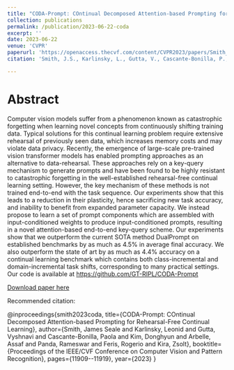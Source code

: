 ```yaml
---
title: "CODA-Prompt: COntinual Decomposed Attention-based Prompting for Rehearsal-Free Continual Learning"
collection: publications
permalink: /publication/2023-06-22-coda
excerpt: ''
date: 2023-06-22
venue: 'CVPR'
paperurl: 'https://openaccess.thecvf.com/content/CVPR2023/papers/Smith_CODA-Prompt_COntinual_Decomposed_Attention-Based_Prompting_for_Rehearsal-Free_Continual_Learning_CVPR_2023_paper.pdf'
citation: 'Smith, J.S., Karlinsky, L., Gutta, V., Cascante-Bonilla, P., Kim, D., Arbelle, A., Panda, R., Feris, R. and Kira, Z., 2023. CODA-Prompt: COntinual Decomposed Attention-based Prompting for Rehearsal-Free Continual Learning. In Proceedings of the IEEE/CVF Conference on Computer Vision and Pattern Recognition (pp. 11909-11919).'

---
```

# Abstract

Computer vision models suffer from a phenomenon known as catastrophic forgetting when learning novel concepts from continuously shifting training data. Typical solutions for this continual learning problem require extensive rehearsal of previously seen data, which increases memory costs and may violate data privacy. Recently, the emergence of large-scale pre-trained vision transformer models has enabled prompting approaches as an alternative to data-rehearsal. These approaches rely on a key-query mechanism to generate prompts and have been found to be highly resistant to catastrophic forgetting in the well-established rehearsal-free continual learning setting. However, the key mechanism of these methods is not trained end-to-end with the task sequence. Our experiments show that this leads to a reduction in their plasticity, hence sacrificing new task accuracy, and inability to benefit from expanded parameter capacity. We instead propose to learn a set of prompt components which are assembled with input-conditioned weights to produce input-conditioned prompts, resulting in a novel attention-based end-to-end key-query scheme. Our experiments show that we outperform the current SOTA method DualPrompt on established benchmarks by as much as 4.5% in average final accuracy. We also outperform the state of art by as much as 4.4% accuracy on a continual learning benchmark which contains both class-incremental and domain-incremental task shifts, corresponding to many practical settings. Our code is available at https://github.com/GT-RIPL/CODA-Prompt

[Download paper here](https://openaccess.thecvf.com/content/CVPR2023/papers/Smith_CODA-Prompt_COntinual_Decomposed_Attention-Based_Prompting_for_Rehearsal-Free_Continual_Learning_CVPR_2023_paper.pdf)

Recommended citation:

@inproceedings{smith2023coda,
  title={CODA-Prompt: COntinual Decomposed Attention-based Prompting for Rehearsal-Free Continual Learning},
  author={Smith, James Seale and Karlinsky, Leonid and Gutta, Vyshnavi and Cascante-Bonilla, Paola and Kim, Donghyun and Arbelle, Assaf and Panda, Rameswar and Feris, Rogerio and Kira, Zsolt},
  booktitle={Proceedings of the IEEE/CVF Conference on Computer Vision and Pattern Recognition},
  pages={11909--11919},
  year={2023}
} 